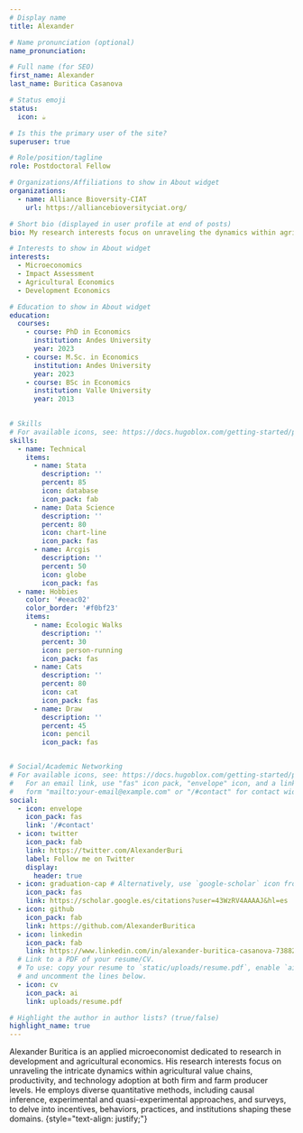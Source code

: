 ```yaml
---
# Display name
title: Alexander

# Name pronunciation (optional)
name_pronunciation: 

# Full name (for SEO)
first_name: Alexander
last_name: Buritica Casanova

# Status emoji
status:
  icon: ☕️

# Is this the primary user of the site?
superuser: true

# Role/position/tagline
role: Postdoctoral Fellow

# Organizations/Affiliations to show in About widget
organizations:
  - name: Alliance Bioversity-CIAT
    url: https://alliancebioversityciat.org/

# Short bio (displayed in user profile at end of posts)
bio: My research interests focus on unraveling the dynamics within agricultural value chains, productivity, and technology adoption at both firm and farm producer levels.

# Interests to show in About widget
interests:
  - Microeconomics
  - Impact Assessment
  - Agricultural Economics
  - Development Economics

# Education to show in About widget
education:
  courses:
    - course: PhD in Economics
      institution: Andes University
      year: 2023
    - course: M.Sc. in Economics
      institution: Andes University
      year: 2023
    - course: BSc in Economics
      institution: Valle University
      year: 2013

 
# Skills
# For available icons, see: https://docs.hugoblox.com/getting-started/page-builder/#icons
skills:
  - name: Technical
    items:
      - name: Stata
        description: ''
        percent: 85
        icon: database
        icon_pack: fab
      - name: Data Science
        description: ''
        percent: 80
        icon: chart-line
        icon_pack: fas
      - name: Arcgis
        description: ''
        percent: 50
        icon: globe
        icon_pack: fas
  - name: Hobbies
    color: '#eeac02'
    color_border: '#f0bf23'
    items:
      - name: Ecologic Walks
        description: ''
        percent: 30
        icon: person-running
        icon_pack: fas
      - name: Cats
        description: ''
        percent: 80
        icon: cat
        icon_pack: fas
      - name: Draw
        description: ''
        percent: 45
        icon: pencil
        icon_pack: fas


# Social/Academic Networking
# For available icons, see: https://docs.hugoblox.com/getting-started/page-builder/#icons
#   For an email link, use "fas" icon pack, "envelope" icon, and a link in the
#   form "mailto:your-email@example.com" or "/#contact" for contact widget.
social:
  - icon: envelope
    icon_pack: fas
    link: '/#contact'
  - icon: twitter
    icon_pack: fab
    link: https://twitter.com/AlexanderBuri
    label: Follow me on Twitter
    display:
      header: true
  - icon: graduation-cap # Alternatively, use `google-scholar` icon from `ai` icon pack
    icon_pack: fas
    link: https://scholar.google.es/citations?user=43WzRV4AAAAJ&hl=es
  - icon: github
    icon_pack: fab
    link: https://github.com/AlexanderBuritica
  - icon: linkedin
    icon_pack: fab
    link: https://www.linkedin.com/in/alexander-buritica-casanova-738827155/
  # Link to a PDF of your resume/CV.
  # To use: copy your resume to `static/uploads/resume.pdf`, enable `ai` icons in `params.yaml`,
  # and uncomment the lines below.
  - icon: cv
    icon_pack: ai
    link: uploads/resume.pdf

# Highlight the author in author lists? (true/false)
highlight_name: true
---
```


Alexander Buritica is an applied microeconomist dedicated to research in development and agricultural economics. His research interests focus on unraveling the intricate dynamics within agricultural value chains, productivity, and technology adoption at both firm and farm producer levels. He employs diverse quantitative methods, including causal inference, experimental and quasi-experimental approaches, and surveys, to delve into incentives, behaviors, practices, and institutions shaping these domains.
{style="text-align: justify;"}
